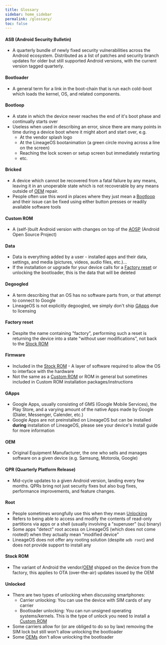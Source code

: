 ```yaml
---
title: Glossary
sidebar: home_sidebar
permalink: /glossary/
toc: false
---
```


<style>
  .highlighted {
    font-weight: normal;
    text-decoration: underline;
  }
</style>

<script type="text/javascript">
  var lastHash = "";
  $(window).on('load', function(){
    locationHashChanged();
  });

  function locationHashChanged(e) {
    highlight(location.hash, lastHash);
    lastHash = location.hash;
  }

  function highlight(hash, oldHash) {
    $(hash).addClass("highlighted");
    $(oldHash).removeClass("highlighted");
  }

  window.onhashchange = locationHashChanged;
</script>

#### ASB (Android Security Bulletin)

- A quarterly bundle of newly fixed security vulnerabilities across the Android ecosystem. Distributed as a list of patches and security branch updates for older but still supported Android versions, with the current version tagged quarterly.

#### Bootloader

- A general term for a link in the boot-chain that is run each cold-boot which loads the kernel, OS, and related components.

#### Bootloop

- A state in which the device never reaches the end of it's boot phase and continually starts over
- Useless when used in describing an error, since there are many points in time during a device boot where it might abort and start over, e.g.
  - At the vendor splash logo
  - At the LineageOS bootanimation (a green circle moving across a line on the screen)
  - Reaching the lock screen or setup screen but immediately restarting
  - etc.

#### Bricked

- A device which cannot be recovered from a fatal failure by any means, leaving it in an unoperable state which is not recoverable by any means outside of [OEM](#oem) repair.
- People often use this word in places where they just mean a [Bootloop](#bootloop) and their issue can be fixed using either button presses or readily available software tools

#### Custom ROM

- A (self-)built Android version with changes on top of the [AOSP](https://source.android.com/) (Android Open Source Project)

#### Data

- Data is everything added by a user - installed apps and their data, settings, and media (pictures, videos, audio files, etc.)...
- If the installation or upgrade for your device calls for a [Factory reset](#factory-reset) or unlocking the bootloader, this is the data that will be deleted

#### Degoogled

- A term describing that an OS has no software parts from, or that attempt to connect to Google
- LineageOS is not explicitly degoogled, we simply don't ship [GApps](#gapps) due to licensing

#### Factory reset

- Despite the name containing "factory", performing such a reset is returning the device into a state "without user modifications", not back to the [Stock ROM](#stock-rom)

#### Firmware

- Included in the [Stock ROM](#stock-rom) - A layer of software required to allow the OS to interface with the hardware
- Not the same as a [Custom ROM](#custom-rom) or ROM in general but sometimes included in Custom ROM installation packages/instructions

#### GApps

- Google Apps, usually consisting of GMS (Google Mobile Services), the Play Store, and a varying amount of the native Apps made by Google (Dialer, Messenger, Calender, etc.)
- Google Apps are not preinstalled on LineageOS but can be installed **during** installation of LineageOS, please see your device's Install guide for more information

#### OEM

- Original Equipment Manufacturer, the one who sells and manages software on a given device (e.g. Samsung, Motorola, Google)

#### QPR (Quarterly Platform Release)

- Mid-cycle updates to a given Android version, landing every few months. QPRs bring not just security fixes but also bug fixes, performance improvements, and feature changes.

#### Root

- People sometimes wrongfully use this when they mean [Unlocking](#Unlocked)
- Refers to being able to access and modify the contents of read-only partitions via apps or a shell (usually involving a "superuser" (su) binary)
- Some apps "detect" root access on LineageOS (which does not come rooted!) when they actually mean "modified device"
- LineageOS does not offer any rooting solution (despite `adb root`) and does not provide support to install any

#### Stock ROM

- The variant of Android the vendor/[OEM](#oem) shipped on the device from the factory, this applies to OTA (over-the-air) updates issued by the OEM

#### Unlocked

- There are two types of unlocking when discussing smartphones:
  - Carrier unlocking: You can use the device with SIM cards of any carrier
  - Bootloader unlocking: You can run unsigned operating systems/kernels. This is the type of unlock you need to install a [Custom ROM](#custom-rom)
- Some carriers allow for (or are obliged to do so by law) removing the SIM lock but still won't allow unlocking the bootloader
- Some [OEMs](#oem) don't allow unlocking the bootloader
